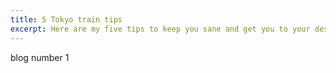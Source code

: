 ```yaml
---
title: 5 Tokyo train tips
excerpt: Here are my five tips to keep you sane and get you to your destination on the Tokyo Subway.
---
```


blog number 1
